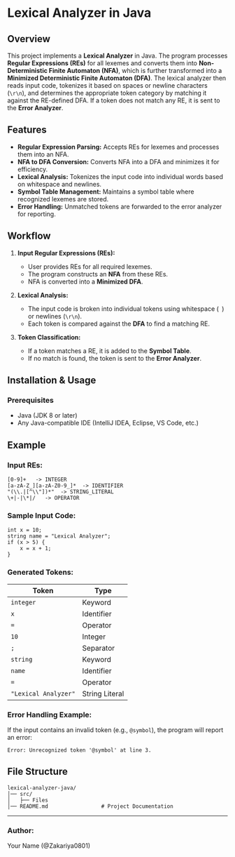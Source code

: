 # Lexical Analyzer in Java

## Overview
This project implements a **Lexical Analyzer** in Java. The program processes **Regular Expressions (REs)** for all lexemes and converts them into **Non-Deterministic Finite Automaton (NFA)**, which is further transformed into a **Minimized Deterministic Finite Automaton (DFA)**. The lexical analyzer then reads input code, tokenizes it based on spaces or newline characters (`\r\n`), and determines the appropriate token category by matching it against the RE-defined DFA. If a token does not match any RE, it is sent to the **Error Analyzer**.

## Features
- **Regular Expression Parsing:** Accepts REs for lexemes and processes them into an NFA.
- **NFA to DFA Conversion:** Converts NFA into a DFA and minimizes it for efficiency.
- **Lexical Analysis:** Tokenizes the input code into individual words based on whitespace and newlines.
- **Symbol Table Management:** Maintains a symbol table where recognized lexemes are stored.
- **Error Handling:** Unmatched tokens are forwarded to the error analyzer for reporting.

## Workflow
1. **Input Regular Expressions (REs):**
   - User provides REs for all required lexemes.
   - The program constructs an **NFA** from these REs.
   - NFA is converted into a **Minimized DFA**.
   
2. **Lexical Analysis:**
   - The input code is broken into individual tokens using whitespace (` `) or newlines (`\r\n`).
   - Each token is compared against the **DFA** to find a matching RE.
   
3. **Token Classification:**
   - If a token matches a RE, it is added to the **Symbol Table**.
   - If no match is found, the token is sent to the **Error Analyzer**.

## Installation & Usage
### Prerequisites
- Java (JDK 8 or later)
- Any Java-compatible IDE (IntelliJ IDEA, Eclipse, VS Code, etc.)

## Example
### **Input REs:**
```text
[0-9]+   -> INTEGER
[a-zA-Z_][a-zA-Z0-9_]*  -> IDENTIFIER
"(\\.|[^\\"])*"  -> STRING_LITERAL
\+|-|\*|/   -> OPERATOR
```

### **Sample Input Code:**
```text
int x = 10;
string name = "Lexical Analyzer";
if (x > 5) {
    x = x + 1;
}
```

### **Generated Tokens:**
| Token | Type |
|--------|------------|
| `integer` | Keyword |
| `x` | Identifier |
| `=` | Operator |
| `10` | Integer |
| `;` | Separator |
| `string` | Keyword |
| `name` | Identifier |
| `=` | Operator |
| `"Lexical Analyzer"` | String Literal |

### **Error Handling Example:**
If the input contains an invalid token (e.g., `@symbol`), the program will report an error:
```
Error: Unrecognized token '@symbol' at line 3.
```

## File Structure
```
lexical-analyzer-java/
│── src/
│   ├── Files
│── README.md                 # Project Documentation
```

---

### **Author:**
Your Name (@Zakariya0801)
